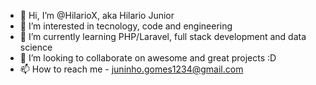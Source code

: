 - 👋 Hi, I’m @HilarioX, aka Hilario Junior
- 👀 I’m interested in tecnology, code and engineering
- 🌱 I’m currently learning PHP/Laravel, full stack development and data science
- 💞️ I’m looking to collaborate on awesome and great projects :D
- 📫 How to reach me - juninho.gomes1234@gmail.com

<!---
HilarioX/HilarioX is a ✨ special ✨ repository because its `README.md` (this file) appears on your GitHub profile.
You can click the Preview link to take a look at your changes.
--->
